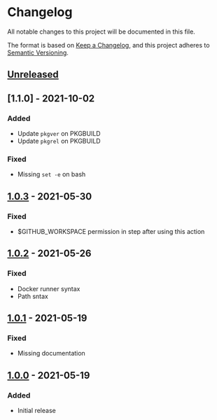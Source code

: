 # Changelog

All notable changes to this project will be documented in this file.

The format is based on [Keep a Changelog](https://keepachangelog.com/en/1.0.0/),
and this project adheres to [Semantic Versioning](https://semver.org/spec/v2.0.0.html).

## [Unreleased]

## [1.1.0] - 2021-10-02

### Added

- Update `pkgver` on PKGBUILD
- Update `pkgrel` on PKGBUILD

### Fixed

- Missing `set -e` on bash 

## [1.0.3] - 2021-05-30

### Fixed

- $GITHUB_WORKSPACE permission in step after using this action

## [1.0.2] - 2021-05-26

### Fixed

- Docker runner syntax
- Path sntax

## [1.0.1] - 2021-05-19

### Fixed

- Missing documentation

## [1.0.0] - 2021-05-19

### Added

- Initial release

[Unreleased]: https://github.com/datakrama/archlinux-package-action/compare/v1.1.0...HEAD
[1.0.3]: https://github.com/datakrama/archlinux-package-action/compare/v1.0.2...v1.0.3
[1.0.2]: https://github.com/datakrama/archlinux-package-action/compare/v1.0.1...v1.0.2
[1.0.1]: https://github.com/datakrama/archlinux-package-action/compare/v1.0.0...v1.0.1
[1.0.0]: https://github.com/datakrama/archlinux-package-action/releases/tag/v1.0.0
